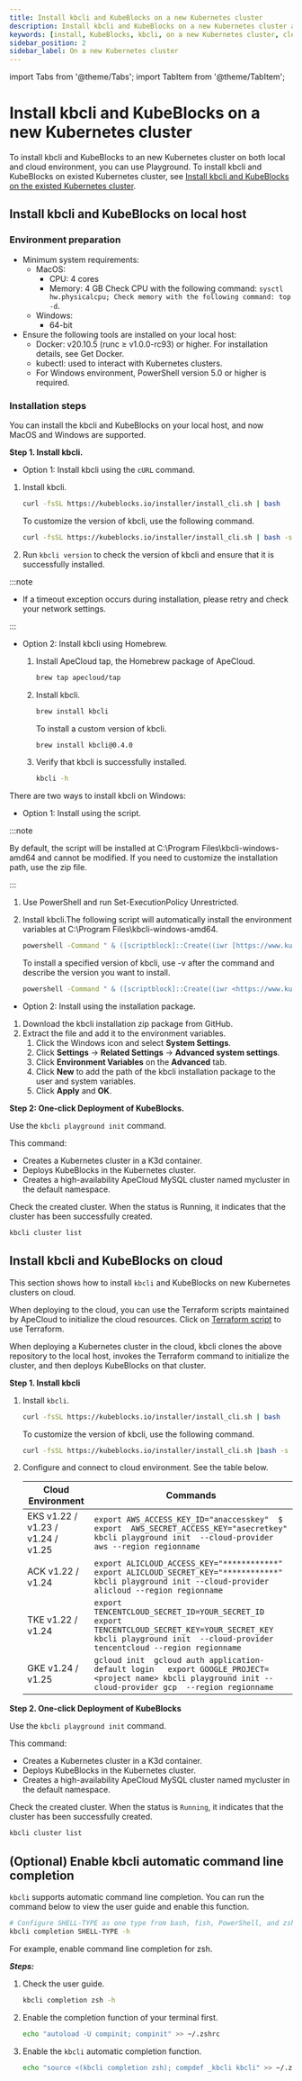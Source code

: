 ```yaml
---
title: Install kbcli and KubeBlocks on a new Kubernetes cluster
description: Install kbcli and KubeBlocks on a new Kubernetes cluster and the environment is clean
keywords: [install, KubeBlocks, kbcli, on a new Kubernetes cluster, clean enivronment]
sidebar_position: 2
sidebar_label: On a new Kubernetes cluster
---
```


import Tabs from '@theme/Tabs';
import TabItem from '@theme/TabItem';

# Install kbcli and KubeBlocks on a new Kubernetes cluster

To install kbcli and KubeBlocks to an new Kubernetes cluster on both local and cloud environment, you can use Playground. To install kbcli and KubeBlocks on existed Kubernetes cluster, see [Install kbcli and KubeBlocks on the existed Kubernetes cluster](./install-kbcli-and-kubeblocks-on-the-existed-kubernetes-clusters.md).

## Install kbcli and KubeBlocks on local host

### Environment preparation

- Minimum system requirements:
  - MacOS:
    - CPU: 4 cores
    - Memory: 4 GB
    Check CPU with the following command: `sysctl hw.physicalcpu; Check memory with the following command: top -d`.
  - Windows:
    - 64-bit
- Ensure the following tools are installed on your local host:
  - Docker: v20.10.5 (runc ≥ v1.0.0-rc93) or higher. For installation details, see Get Docker.
  - kubectl: used to interact with Kubernetes clusters.
  - For Windows environment, PowerShell version 5.0 or higher is required.

### Installation steps

You can install the kbcli and KubeBlocks on your local host, and now MacOS and Windows are supported.

**Step 1. Install kbcli.**

<Tabs>
<TabItem value="MacOS" label="MacOS" default>

- Option 1: Install kbcli using the `cURL` command.

1. Install kbcli.

   ```bash
   curl -fsSL https://kubeblocks.io/installer/install_cli.sh | bash
   ```

   To customize the version of kbcli, use the following command.

   ```bash
   curl -fsSL https://kubeblocks.io/installer/install_cli.sh | bash -s versionnumber
   ```

2. Run `kbcli version` to check the version of kbcli and ensure that it is successfully installed.

:::note

- If a timeout exception occurs during installation, please retry and check your network settings.

:::

- Option 2: Install kbcli using Homebrew.

    1. Install ApeCloud tap, the Homebrew package of ApeCloud.

        ```bash
        brew tap apecloud/tap
        ```

    2. Install kbcli.

        ```bash
        brew install kbcli
        ```

        To install a custom version of kbcli.

        ```bash
        brew install kbcli@0.4.0
        ```

    3. Verify that kbcli is successfully installed.

        ```bash
        kbcli -h
        ```

</TabItem>

<TabItem value="Windows" label="Windows">

There are two ways to install kbcli on Windows:

- Option 1: Install using the script.

:::note

By default, the script will be installed at C:\Program Files\kbcli-windows-amd64 and cannot be modified.
If you need to customize the installation path, use the zip file.

:::

1. Use PowerShell and run Set-ExecutionPolicy Unrestricted.
2. Install kbcli.The following script will automatically install the environment variables at C:\Program Files\kbcli-windows-amd64.

    ```bash
    powershell -Command " & ([scriptblock]::Create((iwr [https://www.kubeblocks.io/installer/install_cli.ps1])))"
    ```

    To install a specified version of kbcli, use -v after the command and describe the version you want to install.

    ```bash
    powershell -Command " & ([scriptblock]::Create((iwr <https://www.kubeblocks.io/installer/install_cli.ps1>))) -v 0.5.0-beta.1"
    ```

- Option 2: Install using the installation package.

1. Download the kbcli installation zip package from GitHub.
2. Extract the file and add it to the environment variables.
    1. Click the Windows icon and select **System Settings**.
    2. Click **Settings** -> **Related Settings** -> **Advanced system settings**.
    3. Click **Environment Variables** on the **Advanced** tab.
    4. Click **New** to add the path of the kbcli installation package to the user and system variables.
    5. Click **Apply** and **OK**.

</TabItem>
</Tabs>

**Step 2: One-click Deployment of KubeBlocks.**

Use the `kbcli playground init` command.

This command:

- Creates a Kubernetes cluster in a K3d container.
- Deploys KubeBlocks in the Kubernetes cluster.
- Creates a high-availability ApeCloud MySQL cluster named mycluster in the default namespace.

Check the created cluster. When the status is Running, it indicates that the cluster has been successfully created.

```bash
kbcli cluster list
```

## Install kbcli and KubeBlocks on cloud

This section shows how to install `kbcli` and KubeBlocks on new Kubernetes clusters on cloud.

When deploying to the cloud, you can use the Terraform scripts maintained by ApeCloud to initialize the cloud resources. Click on [Terraform script](https://github.com/apecloud/cloud-provider) to use Terraform.

When deploying a Kubernetes cluster in the cloud, kbcli clones the above repository to the local host, invokes the Terraform command to initialize the cluster, and then deploys KubeBlocks on that cluster.

**Step 1. Install kbcli**

1. Install `kbcli`.

   ```bash
   curl -fsSL https://kubeblocks.io/installer/install_cli.sh | bash
   ```

   To customize the version of kbcli, use the following command.

   ```bash
   curl -fsSL https://kubeblocks.io/installer/install_cli.sh |bash -s versionnumber
   ```

2. Configure and connect to cloud environment. See the table below.

    | Cloud Environment                 | Commands                                                                                                                                                                |
    |-----------------------------------|-------------------------------------------------------------------------------------------------------------------------------------------------------------------------|
    | EKS v1.22 / v1.23 / v1.24 / v1.25 | `export AWS_ACCESS_KEY_ID="anaccesskey"  $ export  AWS_SECRET_ACCESS_KEY="asecretkey"  kbcli playground init  --cloud-provider aws --region regionname`                 |
    | ACK v1.22 / v1.24                 | `export ALICLOUD_ACCESS_KEY="************"  export ALICLOUD_SECRET_KEY="************"  kbcli playground init --cloud-provider alicloud --region regionname`             |
    | TKE v1.22 / v1.24                 | `export TENCENTCLOUD_SECRET_ID=YOUR_SECRET_ID  export  TENCENTCLOUD_SECRET_KEY=YOUR_SECRET_KEY  kbcli playground init  --cloud-provider tencentcloud --region regionname` |
    | GKE v1.24 / v1.25                 | `gcloud init  gcloud auth application-default login   export GOOGLE_PROJECT= <project name> kbcli playground init --cloud-provider gcp  --region regionname`            |

**Step 2. One-click Deployment of KubeBlocks**

Use the `kbcli playground init` command.

This command:

- Creates a Kubernetes cluster in a K3d container.
- Deploys KubeBlocks in the Kubernetes cluster.
- Creates a high-availability ApeCloud MySQL cluster named mycluster in the default namespace.

Check the created cluster. When the status is `Running`, it indicates that the cluster has been successfully created.

```bash
kbcli cluster list
```

## (Optional) Enable kbcli automatic command line completion

`kbcli` supports automatic command line completion. You can run the command below to view the user guide and enable this function.

```bash
# Configure SHELL-TYPE as one type from bash, fish, PowerShell, and zsh
kbcli completion SHELL-TYPE -h
```

For example, enable command line completion for zsh.

***Steps:***

1. Check the user guide.

    ```bash
    kbcli completion zsh -h
    ```

2. Enable the completion function of your terminal first.

    ```bash
    echo "autoload -U compinit; compinit" >> ~/.zshrc
    ```

3. Enable the `kbcli` automatic completion function.

    ```bash
    echo "source <(kbcli completion zsh); compdef _kbcli kbcli" >> ~/.zshrc
    ```
